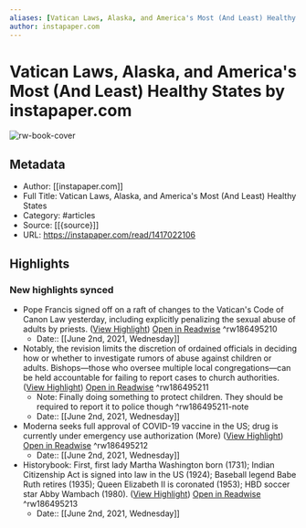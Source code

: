```yaml
---
aliases: [Vatican Laws, Alaska, and America's Most (And Least) Healthy States, Vatican Laws, Alaska, and America's Most (And Least) Healthy States]
author: instapaper.com
---
```

# Vatican Laws, Alaska, and America's Most (And Least) Healthy States by instapaper.com

![rw-book-cover](https://readwise-assets.s3.amazonaws.com/static/images/article2.74d541386bbf.png)

## Metadata
- Author: [[instapaper.com]]
- Full Title: Vatican Laws, Alaska, and America's Most (And Least) Healthy States
- Category: #articles
- Source: [[{source}]]
- URL: https://instapaper.com/read/1417022106

## Highlights
### New highlights synced
- Pope Francis signed off on a raft of changes to the Vatican's Code of Canon Law yesterday, including explicitly penalizing the sexual abuse of adults by priests. ([View Highlight](https://instapaper.com/read/1417022106/16563142)) [Open in Readwise](https://readwise.io/open/186495210) ^rw186495210
    - Date:: [[June 2nd, 2021, Wednesday]]
- Notably, the revision limits the 
 discretion of ordained officials in deciding how or whether to investigate rumors of abuse against children or adults. Bishops—those who oversee multiple local congregations—can be held accountable for failing to report cases to church authorities. ([View Highlight](https://instapaper.com/read/1417022106/16563147)) [Open in Readwise](https://readwise.io/open/186495211) ^rw186495211
    - Note: Finally doing something to protect children. They should be required to report it to police though ^rw186495211-note
    - Date:: [[June 2nd, 2021, Wednesday]]
- Moderna seeks full approval of COVID-19 vaccine in the US; drug is currently under emergency use authorization (More) ([View Highlight](https://instapaper.com/read/1417022106/16563173)) [Open in Readwise](https://readwise.io/open/186495212) ^rw186495212
    - Date:: [[June 2nd, 2021, Wednesday]]
- Historybook: First, first lady Martha Washington born (1731); Indian Citizenship Act is signed into law in the US (1924); Baseball legend Babe Ruth retires (1935); Queen Elizabeth II is coronated (1953); HBD soccer star Abby Wambach (1980). ([View Highlight](https://instapaper.com/read/1417022106/16563209)) [Open in Readwise](https://readwise.io/open/186495213) ^rw186495213
    - Date:: [[June 2nd, 2021, Wednesday]]
